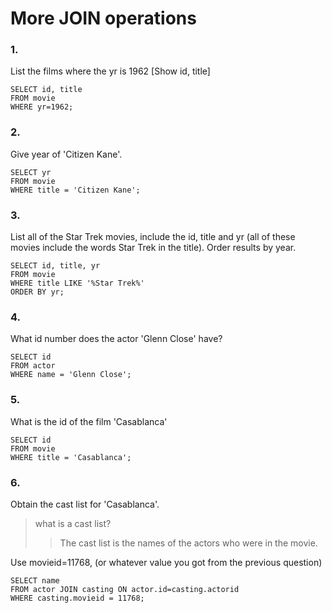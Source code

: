 # More JOIN operations

### 1.
List the films where the yr is 1962 [Show id, title]

```
SELECT id, title
FROM movie
WHERE yr=1962;
```

### 2.
Give year of 'Citizen Kane'.

```
SELECT yr
FROM movie
WHERE title = 'Citizen Kane';
```

### 3.
List all of the Star Trek movies, include the id, title and yr (all of these movies include the words Star Trek in the title). Order results by year.

```
SELECT id, title, yr
FROM movie
WHERE title LIKE '%Star Trek%'
ORDER BY yr;
```

### 4.
What id number does the actor 'Glenn Close' have?

```
SELECT id
FROM actor
WHERE name = 'Glenn Close';
```

### 5.
What is the id of the film 'Casablanca'

```
SELECT id
FROM movie
WHERE title = 'Casablanca';
```

### 6.
Obtain the cast list for 'Casablanca'.

> what is a cast list?
>> The cast list is the names of the actors who were in the movie.

Use movieid=11768, (or whatever value you got from the previous question)

```
SELECT name
FROM actor JOIN casting ON actor.id=casting.actorid
WHERE casting.movieid = 11768;
```

